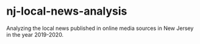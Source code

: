 # nj-local-news-analysis
Analyzing the local news published in online media sources in New Jersey in the year 2019-2020.
